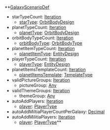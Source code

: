 **[GalaxyScenarioDef](VanillaGalaxyScenarioDef.md)
  * starTypeCount: [Iteration](Iteration.md)
    * [starType](VanillaOrbitBodyDesign.md): [OrbitBodyDesign](OrbitBodyDesign.md)
  * planetTypeCount: [Iteration](Iteration.md)
    * [planetType](VanillaOrbitBodyDesign.md): [OrbitBodyDesign](OrbitBodyDesign.md)
  * orbitBodyTypeCount: [Iteration](Iteration.md)
    * [orbitBodyType](VanillaOrbitBodyType.md): [OrbitBodyType](OrbitBodyType.md)
  * planetItemTypeCount: [Iteration](Iteration.md)
    * [planetItemType](VanillaEntityDesign.md): [EntityDesign](EntityDesign.md)
  * playerTypeCount: [Iteration](Iteration.md)
    * [playerType](VanillaEntityDesign.md): [EntityDesign](EntityDesign.md)
  * planetItemsTemplateCount: [Iteration](Iteration.md)
    * [planetItemsTemplate](VanillaTemplateType.md): [TemplateType](TemplateType.md)
  * validPictureGroups: [Iteration](Iteration.md)
    * pictureGroup: [Any](Any.md)
  * validThemeGroups: [Iteration](Iteration.md)
    * themeGroup: [Any](Any.md)
  * autoAddPlayers: [Iteration](Iteration.md)
    * [player](VanillaPlayerType.md): [PlayerType](PlayerType.md)
  * autoAddMiltiaPlayerCountPerGalaxy: [Decimal](Decimal.md)
  * autoAddMilitiaPlayers: [Iteration](Iteration.md)
    * [player](VanillaPlayerType.md): [PlayerType](PlayerType.md)**
